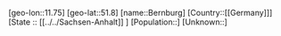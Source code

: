 ﻿---
location: [51.8,11.75]
type: City
tags:
- geo/City


SpocWebEntityId: 29135
isDeleted: false
confidential: public

---
[geo-lon::11.75]
[geo-lat::51.8]
[name::Bernburg]
[Country::[[Germany]]]
[State :: [[../../Sachsen-Anhalt]] ]
[Population::]
[Unknown::]

